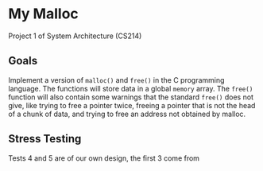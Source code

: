 # My Malloc
Project 1 of System Architecture (CS214)

## Goals
Implement a version of `malloc()` and `free()` in the C programming language. The functions will store data in a 
global `memory` array. The `free()` function will also contain some warnings that the standard `free()` does not 
give, like trying to free a pointer twice, freeing a pointer that is not the head of a chunk of data, and trying 
to free an address not obtained by malloc.

## Stress Testing
Tests 4 and 5 are of our own design, the first 3 come from 
